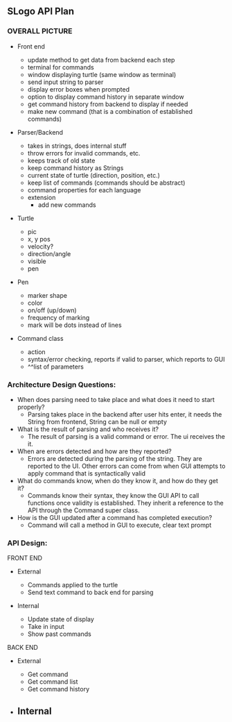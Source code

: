 SLogo API Plan
-----------------------
### OVERALL PICTURE
- Front end
     - update method to get data from backend each step
     - terminal for commands
     - window displaying turtle (same window as terminal)
     - send input string to parser
     - display error boxes when prompted
     - option to display command history in separate window
     - get command history from backend to display if needed
     - make new command (that is a combination of established commands)


- Parser/Backend
     - takes in strings, does internal stuff
     - throw errors for invalid commands, etc.
     - keeps track of old state
     - keep command history as Strings
     - current state of turtle (direction, position, etc.)
     - keep list of commands (commands should be abstract)
     - command properties for each language 
     - extension
         - add new commands

- Turtle
    - pic
    - x, y pos
    - velocity?
    - direction/angle
    - visible
    - pen

- Pen
    - marker shape
    - color
    - on/off (up/down)
    - frequency of marking
    - mark will be dots instead of lines

- Command class
    - action
    - syntax/error checking, reports if valid to parser, which reports to GUI
    - ^^list of parameters

### Architecture Design Questions:
- When does parsing need to take place and what does it need to start properly?
    - Parsing takes place in the backend after user hits enter, it needs the String from frontend, String can be null or empty
- What is the result of parsing and who receives it?
    - The result of parsing is a valid command or error. The ui receives the it.
- When are errors detected and how are they reported?
    - Errors are detected during the parsing of the string. They are reported to the UI. Other errors can come from when GUI attempts to apply command that is syntactically valid
- What do commands know, when do they know it, and how do they get it?
    - Commands know their syntax, they know the GUI API to call functions once validity is established. They inherit a reference to the API through the Command super class.
- How is the GUI updated after a command has completed execution?
    - Command will call a method in GUI to execute, clear text prompt

### API Design:

FRONT END
* External
    - Commands applied to the turtle
    - Send text command to back end for parsing

* Internal
    - Update state of display
    - Take in input
    - Show past commands

BACK END
* External
    - Get command
    - Get command list
    - Get command history


* Internal
    - 
